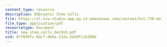 ```yaml
---
content_type: resource
description: Embryonic Stem Cells
file: https://ol-ocw-studio-app-qa.s3.amazonaws.com/courses/hst-730-molecular-biology-for-the-auditory-system-fall-2002/87f656fc0ac7dbda232a2e50fc1b106b_new_stem_cells_dec9sh.pdf
file_type: application/pdf
resourcetype: Document
title: new_stem_cells_dec9sh.pdf
uid: 87f656fc-0ac7-dbda-232a-2e50fc1b106b
---
```

